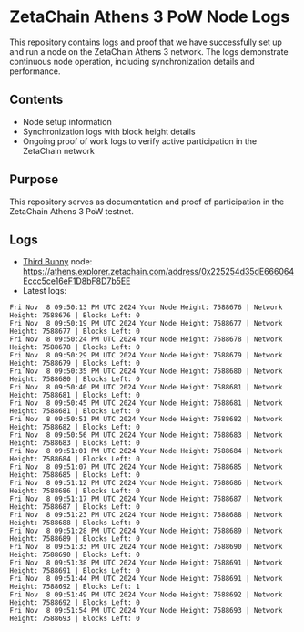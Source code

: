# ZetaChain Athens 3 PoW Node Logs
This repository contains logs and proof that we have successfully set up and run a node on the ZetaChain Athens 3 network. The logs demonstrate continuous node operation, including synchronization details and performance.

## Contents
- Node setup information
- Synchronization logs with block height details
- Ongoing proof of work logs to verify active participation in the ZetaChain network

## Purpose
This repository serves as documentation and proof of participation in the ZetaChain Athens 3 PoW testnet.

## Logs

- [Third Bunny](https://thirdbunny.xyz/) node: https://athens.explorer.zetachain.com/address/0x225254d35dE666064Eccc5ce16eF1D8bF8D7b5EE
- Latest logs:
```
Fri Nov  8 09:50:13 PM UTC 2024 Your Node Height: 7588676 | Network Height: 7588676 | Blocks Left: 0
Fri Nov  8 09:50:19 PM UTC 2024 Your Node Height: 7588677 | Network Height: 7588677 | Blocks Left: 0
Fri Nov  8 09:50:24 PM UTC 2024 Your Node Height: 7588678 | Network Height: 7588678 | Blocks Left: 0
Fri Nov  8 09:50:29 PM UTC 2024 Your Node Height: 7588679 | Network Height: 7588679 | Blocks Left: 0
Fri Nov  8 09:50:35 PM UTC 2024 Your Node Height: 7588680 | Network Height: 7588680 | Blocks Left: 0
Fri Nov  8 09:50:40 PM UTC 2024 Your Node Height: 7588681 | Network Height: 7588681 | Blocks Left: 0
Fri Nov  8 09:50:45 PM UTC 2024 Your Node Height: 7588681 | Network Height: 7588681 | Blocks Left: 0
Fri Nov  8 09:50:51 PM UTC 2024 Your Node Height: 7588682 | Network Height: 7588682 | Blocks Left: 0
Fri Nov  8 09:50:56 PM UTC 2024 Your Node Height: 7588683 | Network Height: 7588683 | Blocks Left: 0
Fri Nov  8 09:51:01 PM UTC 2024 Your Node Height: 7588684 | Network Height: 7588684 | Blocks Left: 0
Fri Nov  8 09:51:07 PM UTC 2024 Your Node Height: 7588685 | Network Height: 7588685 | Blocks Left: 0
Fri Nov  8 09:51:12 PM UTC 2024 Your Node Height: 7588686 | Network Height: 7588686 | Blocks Left: 0
Fri Nov  8 09:51:17 PM UTC 2024 Your Node Height: 7588687 | Network Height: 7588687 | Blocks Left: 0
Fri Nov  8 09:51:23 PM UTC 2024 Your Node Height: 7588688 | Network Height: 7588688 | Blocks Left: 0
Fri Nov  8 09:51:28 PM UTC 2024 Your Node Height: 7588689 | Network Height: 7588689 | Blocks Left: 0
Fri Nov  8 09:51:33 PM UTC 2024 Your Node Height: 7588690 | Network Height: 7588690 | Blocks Left: 0
Fri Nov  8 09:51:38 PM UTC 2024 Your Node Height: 7588691 | Network Height: 7588691 | Blocks Left: 0
Fri Nov  8 09:51:44 PM UTC 2024 Your Node Height: 7588691 | Network Height: 7588692 | Blocks Left: 1
Fri Nov  8 09:51:49 PM UTC 2024 Your Node Height: 7588692 | Network Height: 7588692 | Blocks Left: 0
Fri Nov  8 09:51:54 PM UTC 2024 Your Node Height: 7588693 | Network Height: 7588693 | Blocks Left: 0
```
